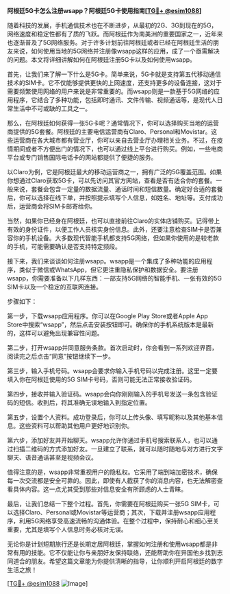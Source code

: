 **阿根廷5G卡怎么注册wsapp？阿根廷5G卡使用指南[[TG💪+ @esim1088](https://t.me/s/esim1088)]**

随着科技的发展，手机通信技术也在不断进步，从最初的2G、3G到现在的5G，网络速度和稳定性都有了质的飞跃。而阿根廷作为南美洲的重要国家之一，近年来也逐渐普及了5G网络服务。对于许多计划前往阿根廷或者已经在阿根廷生活的朋友来说，如何使用当地的5G网络并注册像wsapp这样的应用，成了一个亟需解决的问题。本文将详细讲解如何在阿根廷注册5G卡以及如何使用wsapp。

首先，让我们来了解一下什么是5G卡。简单来说，5G卡就是支持第五代移动通信技术的SIM卡。它不仅能够提供更快的上网速度，还支持更多的设备连接，这对于需要频繁使用网络的用户来说是非常重要的。而wsapp则是一款基于5G网络的应用程序，它结合了多种功能，包括即时通讯、文件传输、视频通话等，是现代人日常生活中不可或缺的工具之一。

那么，在阿根廷如何获得一张5G卡呢？通常情况下，你可以选择购买当地的运营商提供的5G套餐。阿根廷的主要电信运营商有Claro、Personal和Movistar。这些运营商在各大城市都有营业厅，你可以亲自去营业厅办理相关业务。不过，在疫情期间或者不方便出门的情况下，也可以通过线上平台进行购买。例如，一些电商平台或专门销售国际电话卡的网站都提供了便捷的服务。

以Claro为例，它是阿根廷最大的移动运营商之一，拥有广泛的5G覆盖范围。如果你想通过Claro获取5G卡，可以先访问其官方网站，查看是否有适合你的套餐。一般来说，套餐会包含一定量的数据流量、通话时间和短信数量。确定好合适的套餐后，你可以选择在线下单，并按照提示填写个人信息，如姓名、地址等。支付成功后，运营商会将SIM卡邮寄给你。

当然，如果你已经身在阿根廷，也可以直接前往Claro的实体店铺购买。记得带上有效的身份证件，以便工作人员核实身份信息。此外，还要注意检查SIM卡是否兼容你的手机设备。大多数现代智能手机都支持5G网络，但如果你使用的是较老款的手机，可能需要确认是否支持特定频段。

接下来，我们来谈谈如何注册wsapp。wsapp是一个集成了多种功能的应用程序，类似于微信或WhatsApp，但它更注重隐私保护和数据安全。要注册wsapp，你需要准备以下几样东西：一部支持5G网络的智能手机、一张有效的5G SIM卡以及一个稳定的互联网连接。

步骤如下：

第一步，下载wsapp应用程序。你可以在Google Play Store或者Apple App Store中搜索“wsapp”，然后点击安装按钮即可。确保你的手机系统版本是最新的，这样可以避免出现兼容性问题。

第二步，打开wsapp并同意服务条款。首次启动时，你会看到一系列欢迎界面，阅读完之后点击“同意”按钮继续下一步。

第三步，输入手机号码。wsapp会要求你输入手机号码以完成注册。这里一定要填入你在阿根廷使用的5G SIM卡号码，否则可能无法正常接收验证码。

第四步，接收并输入验证码。wsapp会向你刚刚输入的手机号发送一条包含验证码的短信。收到后，将其准确无误地输入到指定位置。

第五步，设置个人资料。成功登录后，你可以上传头像、填写昵称以及其他基本信息。这些资料可以帮助其他用户更好地识别你。

第六步，添加好友并开始聊天。wsapp允许你通过手机号搜索联系人，也可以通过扫描二维码的方式添加好友。一旦建立了联系，就可以随时随地与对方进行文字聊天、语音通话甚至是视频会议。

值得注意的是，wsapp非常重视用户的隐私权。它采用了端到端加密技术，确保每一次交流都是安全可靠的。因此，即使有人截获了你的消息内容，也无法解密查看具体内容。这一点尤其受到那些对信息安全有所顾虑的人士青睐。

最后，让我们总结一下整个过程。首先，你需要在阿根廷购买一张5G SIM卡，可以选择Claro、Personal或Movistar等运营商；其次，下载并注册wsapp应用程序，利用5G网络享受高速流畅的沟通体验。在整个过程中，保持耐心和细心至关重要，尤其是填写个人信息时务必核对无误。

无论你是计划短期旅行还是长期定居阿根廷，掌握如何注册和使用wsapp都是非常有用的技能。它不仅能让你与亲朋好友保持联络，还能帮助你在异国他乡找到志同道合的朋友。希望这篇文章能为你提供清晰的指导，让你顺利开启阿根廷的数字生活之旅！

[[TG💪+ @esim1088](https://t.me/s/esim1088) ![Image](https://i.postimg.cc/4NQfJmqS/Snipaste-2025-05-13-00-14-12.png)]
